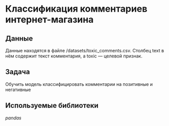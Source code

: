 # Классификация комментариев интернет-магазина


## Данные

Данные находятся в файле /datasets/toxic_comments.csv.
Столбец text в нём содержит текст комментария, а toxic — целевой признак.

## Задача

Обучить модель классифицировать комментарии на позитивные и негативные

## Используемые библиотеки
*pandas*
